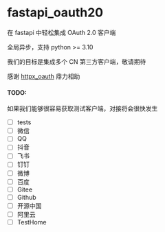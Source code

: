 # fastapi_oauth20

在 fastapi 中轻松集成 OAuth 2.0 客户端

全局异步，支持 python >= 3.10

我们的目标是集成多个 CN 第三方客户端，敬请期待

感谢 [httpx_oauth](https://github.com/frankie567/httpx-oauth) 鼎力相助

#### TODO:

如果我们能够很容易获取测试客户端，对接将会很快发生

- [ ] tests
- [ ] 微信
- [ ] QQ
- [ ] 抖音
- [ ] 飞书
- [ ] 钉钉
- [ ] 微博
- [ ] 百度
- [ ] Gitee
- [ ] Github
- [ ] 开源中国
- [ ] 阿里云
- [ ] TestHome
